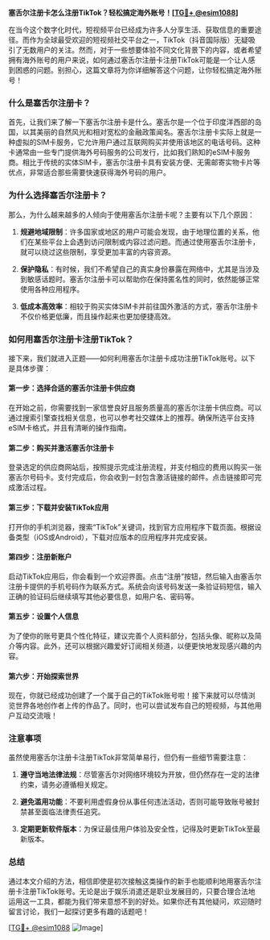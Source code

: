 **塞舌尔注册卡怎么注册TikTok？轻松搞定海外账号！[[TG💪+ @esim1088](https://t.me/s/esim1088)]**

在当今这个数字化时代，短视频平台已经成为许多人分享生活、获取信息的重要途径。而作为全球最受欢迎的短视频社交平台之一，TikTok（抖音国际版）无疑吸引了无数用户的关注。然而，对于一些想要体验不同文化背景下的内容，或者希望拥有海外账号的用户来说，如何通过塞舌尔注册卡注册TikTok可能是一个让人感到困惑的问题。别担心，这篇文章将为你详细解答这个问题，让你轻松搞定海外账号！

### 什么是塞舌尔注册卡？

首先，让我们来了解一下塞舌尔注册卡是什么。塞舌尔是一个位于印度洋西部的岛国，以其美丽的自然风光和相对宽松的金融政策闻名。塞舌尔注册卡实际上就是一种虚拟的SIM卡服务，它允许用户通过互联网购买并使用该地区的电话号码。这种卡通常由一些专门提供海外号码服务的公司发行，比如我们熟知的eSIM卡服务商。相比于传统的实体SIM卡，塞舌尔注册卡具有安装方便、无需邮寄实物卡片等优点，非常适合那些需要快速获得海外号码的用户。

### 为什么选择塞舌尔注册卡？

那么，为什么越来越多的人倾向于使用塞舌尔注册卡呢？主要有以下几个原因：

1. **规避地域限制**：许多国家或地区的用户可能会发现，由于地理位置的关系，他们在某些平台上会遇到访问限制或内容过滤问题。而通过使用塞舌尔注册卡，就可以绕过这些限制，享受更加丰富的内容资源。
   
2. **保护隐私**：有时候，我们不希望自己的真实身份暴露在网络中，尤其是当涉及到敏感话题时。塞舌尔注册卡可以帮助你在保持匿名性的同时，依然能够正常使用各种应用程序。

3. **低成本高效率**：相较于购买实体SIM卡并前往国外激活的方式，塞舌尔注册卡不仅价格更低廉，而且操作起来也更加便捷高效。

### 如何用塞舌尔注册卡注册TikTok？

接下来，我们就进入正题——如何利用塞舌尔注册卡成功注册TikTok账号。以下是具体步骤：

#### 第一步：选择合适的塞舌尔注册卡供应商
在开始之前，你需要找到一家信誉良好且服务质量高的塞舌尔注册卡供应商。可以通过搜索引擎查找相关信息，也可以参考社交媒体上的推荐。确保所选平台支持eSIM卡格式，并且有清晰的操作指南。

#### 第二步：购买并激活塞舌尔注册卡
登录选定的供应商网站后，按照提示完成注册流程，并支付相应的费用以购买一张塞舌尔号码卡。支付完成后，你会收到一封包含激活链接的邮件。点击链接即可完成激活过程。

#### 第三步：下载并安装TikTok应用
打开你的手机浏览器，搜索“TikTok”关键词，找到官方应用程序下载页面。根据设备类型（iOS或Android），下载对应版本的应用程序并完成安装。

#### 第四步：注册新账户
启动TikTok应用后，你会看到一个欢迎界面。点击“注册”按钮，然后输入由塞舌尔注册卡提供的手机号码作为联系方式。系统会向该号码发送一条验证码短信，输入正确的验证码后继续填写其他必要信息，如用户名、密码等。

#### 第五步：设置个人信息
为了使你的账号更具个性化特征，建议完善个人资料部分，包括头像、昵称以及简介等内容。此外，还可以根据兴趣爱好订阅相关频道，以便更快地发现感兴趣的内容。

#### 第六步：开始探索世界
现在，你就已经成功创建了一个属于自己的TikTok账号啦！接下来就可以尽情浏览世界各地创作者上传的作品了。同时，也可以尝试发布自己的短视频，与其他用户互动交流哦！

### 注意事项

虽然使用塞舌尔注册卡注册TikTok非常简单易行，但仍有一些细节需要注意：

1. **遵守当地法律法规**：尽管塞舌尔对网络环境较为开放，但仍然存在一定的法律约束，请务必遵循相关规定。
   
2. **避免滥用功能**：不要利用虚假身份从事任何违法活动，否则可能导致账号被封禁甚至面临法律责任追究。

3. **定期更新软件版本**：为保证最佳用户体验及安全性，记得及时更新TikTok至最新版本。

### 总结

通过本文介绍的方法，相信即使是初次接触这类操作的新手也能顺利地用塞舌尔注册卡注册TikTok账号。无论是出于娱乐消遣还是职业发展目的，只要合理合法地运用这一工具，都能为我们带来意想不到的好处。如果你还有其他疑问，欢迎随时留言讨论，我们一起探讨更多有趣的话题吧！

[[TG💪+ @esim1088](https://t.me/s/esim1088) ![Image](https://i.postimg.cc/4NQfJmqS/Snipaste-2025-05-13-00-14-12.png)]